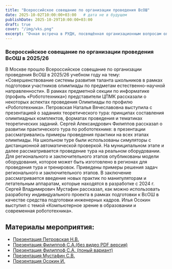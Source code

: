 ```yaml
---
title: "Всероссийское совещание по организации проведения ВсОШ"
date: 2025-10-02T10:00:00+03:00   # дата не в будущем
publishDate: 2025-10-29T10:00:00+03:00
draft: true
cover: "/img/vks.png"
excerpt: "Очная встреча в РУДН, посвящённая организационным вопросам олимпиады."
---
```

### Всероссийское совещание по организации проведения ВсОШ в 2025/26
В Москве прошло Всероссийское совещание по организации проведения ВсОШ в 2025/26 учебном году на тему: «Совершенствование системы развития таланта школьников в рамках подготовки участников олимпиады по предметам естественно-научной направленности». В рамках предметной секции по информатике (профиль «Робототехника») представители ЦПМК рассказали о некоторых аспектах проведения Олимпиады по профилю «Робототехника». Петровская Наталья Вячеславовна выступила с презентацией о заданиях теоретического тура: принципах составления олимпиадных комплектов, форматах проведения и тематиках теоретических заданий. Сергей Александрович Филиппов рассказал о развитии практического тура по робототехнике: в презентации рассматривались примеры проведения практики на всех этапах олимпиады. На школьном туре были использованы симуляторы с дистанционной автоматической проверкой. На муниципальном этапе и далее рассматривается проведение тура на реальном оборудовании. Для регионального и заключительного этапов опубликованы модели оборудования, которое может быть изготовлено в регионах для проведения тура и тренировок. Приведены примеры решения задач регионального и заключительного этапов. В заключение рассматривается введение новых практик по манипуляторам и летательным аппаратам, которые находятся в разработке с 2024 г. Сергей Владимирович Мустафин рассказал, как можно использовать разработку индивидуального проекта в рамках подготовки к ВсОШ в качестве средства подготовки инженерных кадров. Илья Осокин выступил с темой «Компьютерное зрение в образовании и
современная робототехника».

## Материалы мероприятия:
- [Презентация Петровская Н.В.](/downloads/Petrovskaya.pdf)
- [Презентация Филиппоф С.А.(без видео PDF версия)](/downloads/Filippov.pdf)
- [Презентация Филиппоф С.А. (поный вариант)](https://disk.yandex.ru/i/UEkC8eNCXtp6tg)
- [Презентация Мустафин С.В.](/downloads/Mustafin.pdf)
- [Презентация Осокин И.](/downloads/Osokin.pdf)




